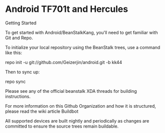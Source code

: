 Android TF701t and Hercules
=======

Getting Started

To get started with Android/BeanStalkKang, you'll need to get familiar with Git and Repo.

To initialize your local repository using the BeanStalk trees, use a command like this:

repo init -u git://github.com/Geizerjin/android.git -b kk44

Then to sync up:

repo sync

Please see any of the official beanstalk XDA threads for building instructions.

For more information on this Github Organization and how it is structured, please read the wiki article
Buildbot

All supported devices are built nightly and periodically as changes are committed to ensure the source trees remain buildable.
